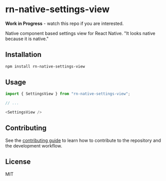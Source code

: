 # rn-native-settings-view

**Work in Progress** - watch this repo if you are interested.

Native component based settings view for React Native. "It looks native
because it is native."

## Installation

```sh
npm install rn-native-settings-view
```

## Usage

```js
import { SettingsView } from "rn-native-settings-view";

// ...

<SettingsView />
```

## Contributing

See the [contributing guide](CONTRIBUTING.md) to learn how to contribute to
the repository and the development workflow.

## License

MIT
